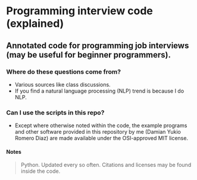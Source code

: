 # Programming interview code (explained)

## Annotated code for programming job interviews (may be useful for beginner programmers).

### Where do these questions come from?
- Various sources like class discussions.
- If you find a natural language processing (NLP) trend is because I do NLP.

### Can I use the scripts in this repo?
- Except where otherwise noted within the code, the example programs and other software provided in this repository by me (Damian Yukio Romero Diaz) are made available under the OSI-approved MIT license.

#### Notes
> Python.
> Updated every so often. 
> Citations and licenses may be found inside the code.
